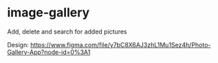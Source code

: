 # image-gallery

Add, delete and search for added pictures

Design: https://www.figma.com/file/y7bC8X6AJ3zhL1Mu1Sez4h/Photo-Gallery-App?node-id=0%3A1
